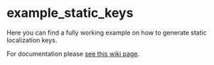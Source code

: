 # example_static_keys

Here you can find a fully working example on how to generate static localization keys.

For documentation please [see this wiki page](https://github.com/Jesway/Flutter-Translate/wiki/3.-Generating-statically-typed-localization-keys).
